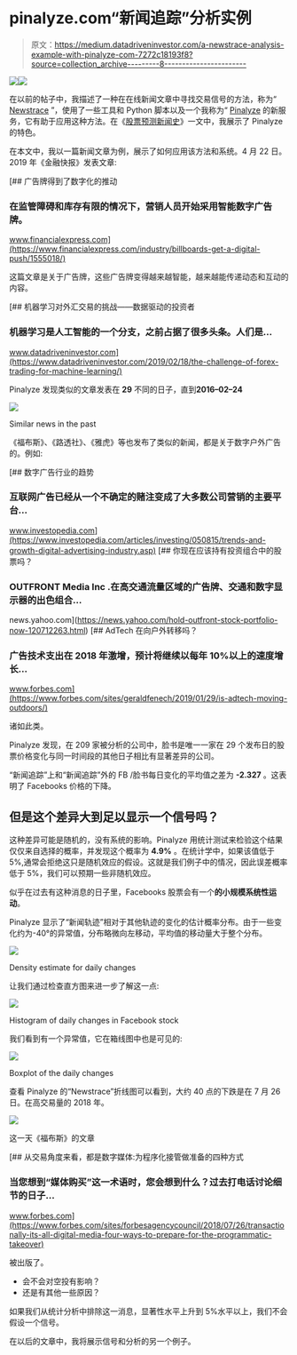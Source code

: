 # pinalyze.com“新闻追踪”分析实例

> 原文：<https://medium.datadriveninvestor.com/a-newstrace-analysis-example-with-pinalyze-com-7272c18193f8?source=collection_archive---------8----------------------->

[![](img/09d61603c9a21b7a9e47544c0a85bbc4.png)](http://www.track.datadriveninvestor.com/1B9E)![](img/65a4b810b4427a159e4b5dc2087671ad.png)

在以前的帖子中，我描述了一种在在线新闻文章中寻找交易信号的方法，称为“ [Newstrace](https://medium.com/datadriveninvestor/newstrace-a-method-to-analyze-the-impact-of-news-articles-on-stock-prices-2e866c16a9f) ”，使用了一些工具和 Python 脚本以及一个我称为“ [Pinalyze](https://www.pinalyze.com) 的新服务，它有助于应用这种方法。在《[股票预测新闻史](https://medium.com/@andreasstckl/1bda5c51a0ff?source=your_stories_page---------------------------)》一文中，我展示了 Pinalyze 的特色。

在本文中，我以一篇新闻文章为例，展示了如何应用该方法和系统。4 月 22 日。2019 年《金融快报》发表文章:

[](https://www.financialexpress.com/industry/billboards-get-a-digital-push/1555018/) [## 广告牌得到了数字化的推动

### 在监管障碍和库存有限的情况下，营销人员开始采用智能数字广告牌。

www.financialexpress.com](https://www.financialexpress.com/industry/billboards-get-a-digital-push/1555018/) 

这篇文章是关于广告牌，这些广告牌变得越来越智能，越来越能传递动态和互动的内容。

[](https://www.datadriveninvestor.com/2019/02/18/the-challenge-of-forex-trading-for-machine-learning/) [## 机器学习对外汇交易的挑战——数据驱动的投资者

### 机器学习是人工智能的一个分支，之前占据了很多头条。人们是…

www.datadriveninvestor.com](https://www.datadriveninvestor.com/2019/02/18/the-challenge-of-forex-trading-for-machine-learning/) 

Pinalyze 发现类似的文章发表在 **29** 不同的日子，直到**2016–02–24**

![](img/2ae0d8b1a09d8c9e03234f060c277b14.png)

Similar news in the past

《福布斯》、《路透社》、《雅虎》等也发布了类似的新闻，都是关于数字户外广告的。例如:

[](https://www.investopedia.com/articles/investing/050815/trends-and-growth-digital-advertising-industry.asp) [## 数字广告行业的趋势

### 互联网广告已经从一个不确定的赌注变成了大多数公司营销的主要平台…

www.investopedia.com](https://www.investopedia.com/articles/investing/050815/trends-and-growth-digital-advertising-industry.asp) [](https://news.yahoo.com/hold-outfront-stock-portfolio-now-120712263.html) [## 你现在应该持有投资组合中的股票吗？

### OUTFRONT Media Inc .在高交通流量区域的广告牌、交通和数字显示器的出色组合…

news.yahoo.com](https://news.yahoo.com/hold-outfront-stock-portfolio-now-120712263.html) [](https://www.forbes.com/sites/geraldfenech/2019/01/29/is-adtech-moving-outdoors/) [## AdTech 在向户外转移吗？

### 广告技术支出在 2018 年激增，预计将继续以每年 10%以上的速度增长…

www.forbes.com](https://www.forbes.com/sites/geraldfenech/2019/01/29/is-adtech-moving-outdoors/) 

诸如此类。

Pinalyze 发现，在 209 家被分析的公司中，脸书是唯一一家在 29 个发布日的股票价格变化与同一时间段的其他日子相比有显著差异的公司。

“新闻追踪”上和“新闻追踪”外的 FB /脸书每日变化的平均值之差为 **-2.327** 。这表明了 Facebooks 价格的下降。

## 但是这个差异大到足以显示一个信号吗？

这种差异可能是随机的，没有系统的影响。Pinalyze 用统计测试来检验这个结果仅仅来自选择的概率，并发现这个概率为 **4.9%** 。在统计学中，如果该值低于 5%,通常会拒绝这只是随机效应的假设。这就是我们例子中的情况，因此误差概率低于 5%，我们可以预期一些非随机效应。

似乎在过去有这种消息的日子里，Facebooks 股票会有一个**的小规模系统性运动**。

Pinalyze 显示了“新闻轨迹”相对于其他轨迹的变化的估计概率分布。由于一些变化约为-40°的异常值，分布略微向左移动，平均值的移动量大于整个分布。

![](img/dbdce43bf940c5bdc65ddc809d382d53.png)

Density estimate for daily changes

让我们通过检查直方图来进一步了解这一点:

![](img/2835a6722dd0e86040767b714e1096be.png)

Histogram of daily changes in Facebook stock

我们看到有一个异常值，它在箱线图中也是可见的:

![](img/037d036728dd054663192210d8602464.png)

Boxplot of the daily changes

查看 Pinalyze 的“Newstrace”折线图可以看到，大约 40 点的下跌是在 7 月 26 日。在高交易量的 2018 年。

![](img/a6675485ebe8b73d4c6437d247b00a9e.png)

这一天《福布斯》的文章

[](https://www.forbes.com/sites/forbesagencycouncil/2018/07/26/transactionally-its-all-digital-media-four-ways-to-prepare-for-the-programmatic-takeover) [## 从交易角度来看，都是数字媒体:为程序化接管做准备的四种方式

### 当您想到“媒体购买”这一术语时，您会想到什么？过去打电话讨论细节的日子…

www.forbes.com](https://www.forbes.com/sites/forbesagencycouncil/2018/07/26/transactionally-its-all-digital-media-four-ways-to-prepare-for-the-programmatic-takeover) 

被出版了。

*   会不会对空投有影响？
*   还是有其他一些原因？

如果我们从统计分析中排除这一消息，显著性水平上升到 5%水平以上，我们不会假设一个信号。

在以后的文章中，我将展示信号和分析的另一个例子。